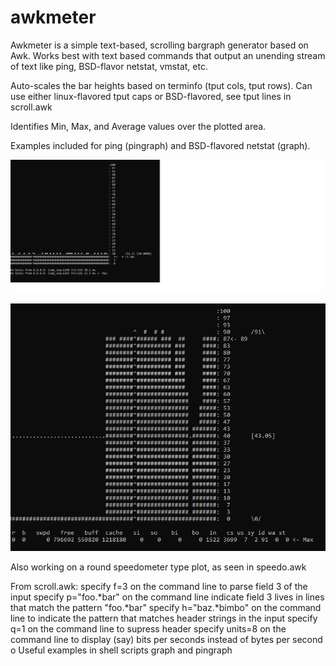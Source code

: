 # awkmeter

Awkmeter is a simple text-based, scrolling bargraph generator based on Awk. 
Works best with text based commands that output an unending stream of text like
ping, BSD-flavor netstat, vmstat, etc.

Auto-scales the bar heights based on terminfo (tput cols, tput rows). 
Can use either linux-flavored tput caps or BSD-flavored, see tput lines in scroll.awk

Identifies Min, Max, and Average values over the plotted area.

Examples included for ping (pingraph) and BSD-flavored netstat (graph).

![Alt text](pingraph.png?raw=true "pingraph running on linux")

![Alt text](idlegraph.PNG?raw=true "idlegraph running on linux")

Also working on a round speedometer type plot, as seen in speedo.awk

From scroll.awk:
specify f=3 on the command line to parse field 3 of the input
specify p="foo.*bar" on the command line indicate field 3 lives in lines that
   match the pattern "foo.*bar"
specify h="baz.*bimbo" on the command line to indicate the pattern 
   that matches header strings in the input
specify q=1 on the command line to supress header
specify units=8 on the command line to display (say) bits per seconds 
   instead of bytes per second
o
Useful examples in shell scripts graph and pingraph

